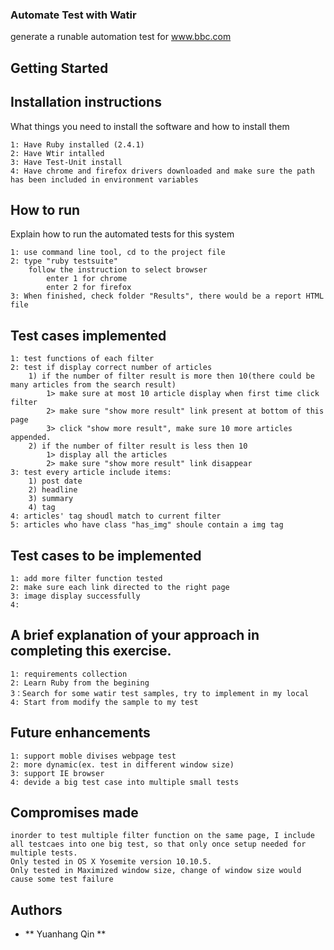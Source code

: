 ### Automate Test with Watir 

generate a runable automation test for www.bbc.com

## Getting Started



## Installation instructions

What things you need to install the software and how to install them

    1: Have Ruby installed (2.4.1)
    2: Have Wtir intalled 
    3: Have Test-Unit install 
    4: Have chrome and firefox drivers downloaded and make sure the path has been included in environment variables


## How to run

Explain how to run the automated tests for this system

    1: use command line tool, cd to the project file 
    2: type "ruby testsuite"
        follow the instruction to select browser
            enter 1 for chrome
            enter 2 for firefox
    3: When finished, check folder "Results", there would be a report HTML file   
    
## Test cases implemented
    1: test functions of each filter 
    2: test if display correct number of articles 
        1) if the number of filter result is more then 10(there could be many articles from the search result)
            1> make sure at most 10 article display when first time click filter 
            2> make sure "show more result" link present at bottom of this page 
            3> click "show more result", make sure 10 more articles appended. 
        2) if the number of filter result is less then 10 
            1> display all the articles
            2> make sure "show more result" link disappear         
    3: test every article include items:
        1) post date
        2) headline
        3) summary 
        4) tag
    4: articles' tag shoudl match to current filter 
    5: articles who have class "has_img" shoule contain a img tag
 
## Test cases to be implemented
    1: add more filter function tested 
    2: make sure each link directed to the right page 
    3: image display successfully 
    4: 
## A brief explanation of your approach in completing this exercise.
    1: requirements collection  
    2: Learn Ruby from the begining 
    3：Search for some watir test samples, try to implement in my local 
    4: Start from modify the sample to my test

## Future enhancements
    
    1: support moble divises webpage test 
    2: more dynamic(ex. test in different window size)
    3: support IE browser 
    4: devide a big test case into multiple small tests 

## Compromises made

    inorder to test multiple filter function on the same page, I include all testcaes into one big test, so that only once setup needed for multiple tests.
    Only tested in OS X Yosemite version 10.10.5. 
    Only tested in Maximized window size, change of window size would cause some test failure
    
## Authors

* ** Yuanhang Qin ** 

